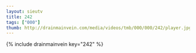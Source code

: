 ```yaml
--- 
layout: sieutv
title: 242
tags: ["000"]
thumb: http://drainmainvein.com/media/videos/tmb/000/000/242/player.jpg
---
```

{% include drainmainvein key="242" %} 
